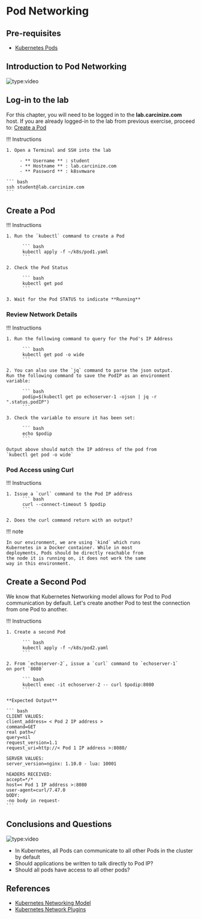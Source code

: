 # Pod Networking

## Pre-requisites

* [Kubernetes Pods](pods.md)

## Introduction to Pod Networking

![type:video](https://www.youtube.com/embed/MWxKY-I3veI)

## Log-in to the lab

For this chapter, you will need to be logged in to the 
**lab.carcinize.com** host. If you are already logged-in 
to the lab from previous exercise, proceed to: [Create a Pod](networking.md#create-a-pod)

!!! Instructions 

    1. Open a Terminal and SSH into the lab

         - ** Username ** : student
         - ** Hostname ** : lab.carcinize.com
         - ** Password ** : k8svmware
    
    ``` bash
    ssh student@lab.carcinize.com 
    ```

## Create a Pod

!!! Instructions
 
    1. Run the `kubectl` command to create a Pod

          ``` bash
          kubectl apply -f ~/k8s/pod1.yaml 
          ```

    2. Check the Pod Status 

          ``` bash
          kubectl get pod
          ```
   
    3. Wait for the Pod STATUS to indicate **Running**

### Review Network Details

!!! Instructions

    1. Run the following command to query for the Pod's IP Address

          ``` bash
          kubectl get pod -o wide
          ```

    2. You can also use the `jq` command to parse the json output.
    Run the following command to save the PodIP as an environment variable:

          ``` bash
          podip=$(kubectl get po echoserver-1 -ojson | jq -r ".status.podIP")
          ```

    3. Check the variable to ensure it has been set:

          ``` bash
          echo $podip
          ```
       
    Output above should match the IP address of the pod from 
    `kubectl get pod -o wide`

### Pod Access using Curl

!!! Instructions

    1. Issue a `curl` command to the Pod IP address
          ``` bash
          curl --connect-timeout 5 $podip 
          ```

    2. Does the curl command return with an output?

!!! note

    In our environment, we are using `kind` which runs 
    Kubernetes in a Docker container. While in most 
    deployments, Pods should be directly reachable from 
    the node it is running on, it does not work the same 
    way in this environment.

## Create a Second Pod

We know that Kubernetes Networking model allows for Pod to Pod 
communication by default. Let's create another Pod to test 
the connection from one Pod to another.

!!! Instructions

    1. Create a second Pod
    
          ``` bash
          kubectl apply -f ~/k8s/pod2.yaml
          ```
 
    2. From `echoserver-2`, issue a `curl` command to `echoserver-1` 
    on port `8080` 

          ``` bash
          kubectl exec -it echoserver-2 -- curl $podip:8080
          ```
 
    **Expected Output**

    ``` bash
    CLIENT VALUES:
    client_address= < Pod 2 IP address >
    command=GET
    real path=/
    query=nil
    request_version=1.1
    request_uri=http://< Pod 1 IP address >:8080/
    
    SERVER VALUES:
    server_version=nginx: 1.10.0 - lua: 10001
    
    hEADERS RECEIVED:
    accept=*/*
    host=< Pod 1 IP address >:8080
    user-agent=curl/7.47.0
    bODY:
    -no body in request-
    ```

## Conclusions and Questions

![type:video](https://youtube.com/embed/cT4geQAAZ4E)

* In Kubernetes, all Pods can communicate to all other Pods in the cluster by default
* Should applications be written to talk directly to Pod IP? 
* Should all pods have access to all other pods?

## References

* [Kubernetes Networking Model](https://kubernetes.io/docs/concepts/services-networking/)
* [Kubernetes Network Plugins](plugins.md)
